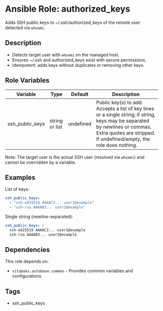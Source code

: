 # Ansible Role: authorized_keys

Adds SSH public keys to ~/.ssh/authorized_keys of the remote user detected via `whoami`.

## Description
- Detects target user with `whoami` on the managed host.
- Ensures ~/.ssh and authorized_keys exist with secure permissions.
- Idempotent: adds keys without duplicates or removing other keys.

## Role Variables

| Variable          | Type          | Default    | Description |
|-------------------|---------------|------------|-------------|
| ssh_public_keys   | string or list| undefined  | Public key(s) to add. Accepts a list of key lines or a single string; if string, keys may be separated by newlines or commas. Extra quotes are stripped. If undefined/empty, the role does nothing. |

Note: The target user is the actual SSH user (resolved via `whoami`) and cannot be overridden by a variable.

## Examples

List of keys:
```yaml
ssh_public_keys:
  - "ssh-ed25519 AAAAC3... user1@example"
  - "ssh-rsa AAAAB3... user2@example"
```

Single string (newline-separated):
```yaml
ssh_public_keys: |
  ssh-ed25519 AAAAC3... user1@example
  ssh-rsa AAAAB3... user2@example
```

## Dependencies

This role depends on:
- `vitabaks.autobase.common` - Provides common variables and configurations

## Tags
- ssh_public_keys
